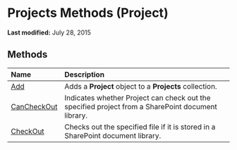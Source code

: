
# Projects Methods (Project)

 **Last modified:** July 28, 2015


## Methods



|**Name**|**Description**|
|:-----|:-----|
| [Add](51629c33-1521-bfee-edf7-bed792d393c1.md)|Adds a  **Project** object to a **Projects** collection.|
| [CanCheckOut](330f28a3-d785-ae5d-0f64-8e02ac52d8d6.md)|Indicates whether Project can check out the specified project from a SharePoint document library.|
| [CheckOut](2de8fef7-150b-4f67-4677-507f5d2a258f.md)|Checks out the specified file if it is stored in a SharePoint document library.|
